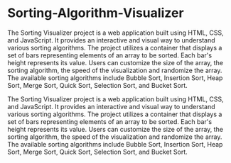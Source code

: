 # Sorting-Algorithm-Visualizer
The Sorting Visualizer project is a web application built using HTML, CSS, and JavaScript. It provides an interactive and visual way to understand various sorting algorithms. The project utilizes a container that displays a set of bars representing elements of an array to be sorted. Each bar's height represents its value. Users can customize the size of the array, the sorting algorithm, the speed of the visualization and randomize the array. The available sorting algorithms include Bubble Sort, Insertion Sort, Heap Sort, Merge Sort, Quick Sort, Selection Sort, and Bucket Sort.

The Sorting Visualizer project is a web application built using HTML, CSS, and JavaScript. It provides an interactive and visual way to understand various sorting algorithms. The project utilizes a container that displays a set of bars representing elements of an array to be sorted. Each bar's height represents its value. Users can customize the size of the array, the sorting algorithm, the speed of the visualization and randomize the array. The available sorting algorithms include Bubble Sort, Insertion Sort, Heap Sort, Merge Sort, Quick Sort, Selection Sort, and Bucket Sort.
